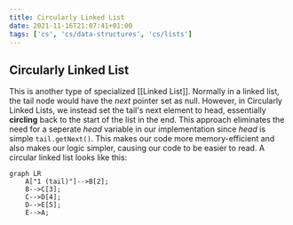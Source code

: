 ```yaml
---
title: Circularly Linked List
date: 2021-11-16T21:07:41+01:00
tags: ['cs', 'cs/data-structures', 'cs/lists']
---
```

## Circularly Linked List
This is another type of specialized [[Linked List]]. Normally in a linked list, the tail node would have the *next* pointer set as null. However, in Circularly Linked Lists, we instead set the tail's next element to head, essentially **circling** back to the start of the list in the end. This approach eliminates the need for a seperate *head* variable in our implementation since *head* is simple `tail.getNext()`. This makes our code more memory-efficient and also makes our logic simpler, causing our code to be easier to read. A circular linked list looks like this:

```mermaid
graph LR
	A["1 (tail)"]-->B[2];
	B-->C[3];
	C-->D[4];
	D-->E[5];
	E-->A;
```
